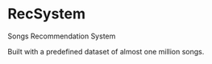 # RecSystem
Songs Recommendation System

Built with a predefined dataset of almost one million songs.
